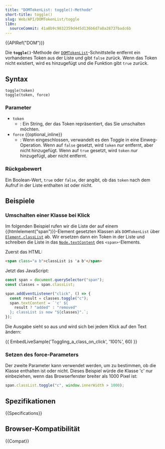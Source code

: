 ```yaml
---
title: "DOMTokenList: toggle()-Methode"
short-title: toggle()
slug: Web/API/DOMTokenList/toggle
l10n:
  sourceCommit: 41a8b9c9832359d445d136b6d7a8a28737badc6b
---
```


{{APIRef("DOM")}}

Die **`toggle()`**-Methode der [`DOMTokenList`](/de/docs/Web/API/DOMTokenList)-Schnittstelle entfernt ein vorhandenes Token aus der Liste und gibt `false` zurück. Wenn das Token nicht existiert, wird es hinzugefügt und die Funktion gibt `true` zurück.

## Syntax

```js-nolint
toggle(token)
toggle(token, force)
```

### Parameter

- `token`
  - : Ein String, der das Token repräsentiert, das Sie umschalten möchten.
- `force` {{optional_inline}}
  - : Wenn eingeschlossen, verwandelt es den Toggle in eine Einweg-Operation. Wenn auf `false` gesetzt, wird `token` _nur_ entfernt, aber nicht hinzugefügt. Wenn auf `true` gesetzt, wird `token` _nur_ hinzugefügt, aber nicht entfernt.

### Rückgabewert

Ein Boolean-Wert, `true` oder `false`, der angibt, ob das `token` nach dem Aufruf in der Liste enthalten ist oder nicht.

## Beispiele

### Umschalten einer Klasse bei Klick

Im folgenden Beispiel rufen wir die Liste der auf einem {{htmlelement("span")}}-Element gesetzten Klassen als `DOMTokenList` über [`Element.classList`](/de/docs/Web/API/Element/classList) ab. Wir ersetzen dann ein Token in der Liste und schreiben die Liste in das [`Node.textContent`](/de/docs/Web/API/Node/textContent) des `<span>`-Elements.

Zuerst das HTML:

```html
<span class="a b">classList is 'a b'</span>
```

Jetzt das JavaScript:

```js
const span = document.querySelector("span");
const classes = span.classList;

span.addEventListener("click", () => {
  const result = classes.toggle("c");
  span.textContent = `'c' ${
    result ? "added" : "removed"
  }; classList is now "${classes}".`;
});
```

Die Ausgabe sieht so aus und wird sich bei jedem Klick auf den Text ändern:

{{ EmbedLiveSample('Toggling_a_class_on_click', '100%', 60) }}

### Setzen des force-Parameters

Der zweite Parameter kann verwendet werden, um zu bestimmen, ob die Klasse enthalten ist oder nicht. Dieses Beispiel würde die Klasse 'c' nur einbeziehen, wenn das Browserfenster breiter als 1000 Pixel ist:

```js
span.classList.toggle("c", window.innerWidth > 1000);
```

## Spezifikationen

{{Specifications}}

## Browser-Kompatibilität

{{Compat}}
